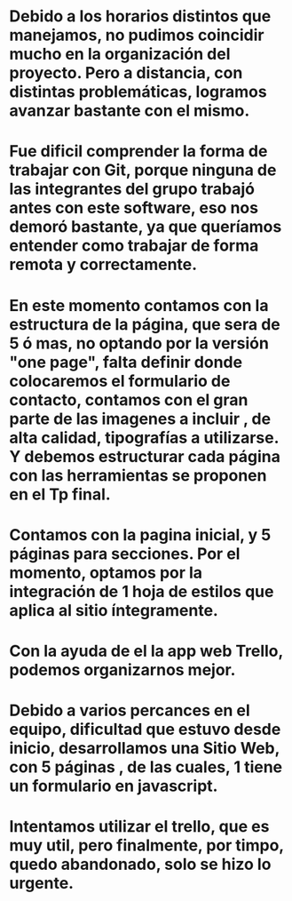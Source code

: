 # Debido a los horarios distintos que manejamos, no pudimos coincidir mucho en la organización del proyecto. Pero a distancia, con distintas problemáticas, logramos avanzar bastante con el mismo.
# Fue dificil comprender la forma de trabajar con Git, porque ninguna de las integrantes del grupo trabajó antes con este software, eso nos demoró bastante, ya que queríamos entender como trabajar de forma remota y correctamente.
# En este momento contamos con la estructura de la página, que sera de 5 ó mas, no optando por la versión "one page", falta definir donde colocaremos el formulario de contacto, contamos con el gran parte de las imagenes a incluir , de alta calidad, tipografías a utilizarse. Y debemos estructurar cada página con las herramientas se proponen en el Tp final.
# Contamos con la pagina inicial, y 5 páginas para secciones. Por el momento, optamos por la integración de 1 hoja de estilos que aplica al  sitio íntegramente.
# Con la ayuda de el la app web Trello, podemos organizarnos mejor.
# Debido a varios percances en el equipo, dificultad que estuvo desde  inicio, desarrollamos una Sitio Web, con 5 páginas , de las cuales, 1 tiene un formulario en javascript.
# Intentamos utilizar el trello, que es muy util, pero finalmente, por timpo, quedo abandonado, solo se hizo lo urgente.
